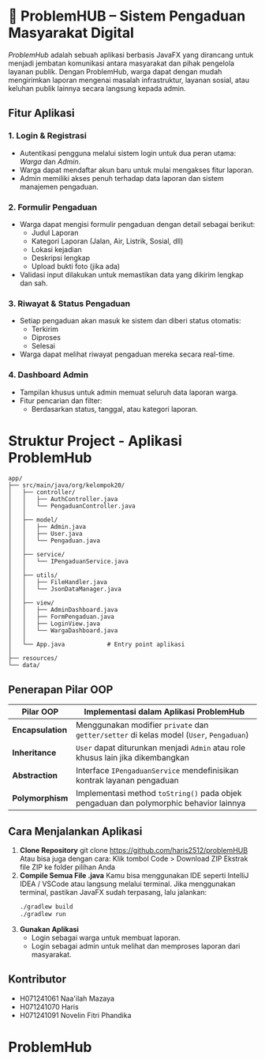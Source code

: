 
# 📢 ProblemHUB – Sistem Pengaduan Masyarakat Digital

*ProblemHub* adalah sebuah aplikasi berbasis JavaFX yang dirancang untuk menjadi jembatan komunikasi antara masyarakat dan pihak pengelola layanan publik. Dengan ProblemHub, warga dapat dengan mudah mengirimkan laporan mengenai masalah infrastruktur, layanan sosial, atau keluhan publik lainnya secara langsung kepada admin.


## Fitur Aplikasi

### 1. Login & Registrasi
- Autentikasi pengguna melalui sistem login untuk dua peran utama: *Warga* dan *Admin*.
- Warga dapat mendaftar akun baru untuk mulai mengakses fitur laporan.
- Admin memiliki akses penuh terhadap data laporan dan sistem manajemen pengaduan.

### 2. Formulir Pengaduan
- Warga dapat mengisi formulir pengaduan dengan detail sebagai berikut:
  - Judul Laporan
  - Kategori Laporan (Jalan, Air, Listrik, Sosial, dll)
  - Lokasi kejadian
  - Deskripsi lengkap
  - Upload bukti foto (jika ada)
- Validasi input dilakukan untuk memastikan data yang dikirim lengkap dan sah.

### 3. Riwayat & Status Pengaduan
- Setiap pengaduan akan masuk ke sistem dan diberi status otomatis:
  - Terkirim
  - Diproses
  - Selesai
- Warga dapat melihat riwayat pengaduan mereka secara real-time.


### 4. Dashboard Admin
- Tampilan khusus untuk admin memuat seluruh data laporan warga.
- Fitur pencarian dan filter:
  - Berdasarkan status, tanggal, atau kategori laporan.


# Struktur Project - Aplikasi ProblemHub

```plaintext
app/
├── src/main/java/org/kelompok20/
│   ├── controller/
│   │   ├── AuthController.java
│   │   └── PengaduanController.java
│   │
│   ├── model/
│   │   ├── Admin.java
│   │   ├── User.java
│   │   └── Pengaduan.java
│   │
│   ├── service/
│   │   └── IPengaduanService.java
│   │
│   ├── utils/
│   │   ├── FileHandler.java
│   │   └── JsonDataManager.java
│   │
│   ├── view/
│   │   ├── AdminDashboard.java
│   │   ├── FormPengaduan.java
│   │   ├── LoginView.java
│   │   └── WargaDashboard.java
│   │
│   └── App.java            # Entry point aplikasi
│
├── resources/
└── data/

```
## Penerapan Pilar OOP


| Pilar OOP      | Implementasi dalam Aplikasi ProblemHub                                          |
|----------------|----------------------------------------------------------------------------------|
| **Encapsulation** | Menggunakan modifier `private` dan `getter/setter` di kelas model (`User`, `Pengaduan`) |
| **Inheritance**   | `User` dapat diturunkan menjadi `Admin` atau role khusus lain jika dikembangkan |
| **Abstraction**   | Interface `IPengaduanService` mendefinisikan kontrak layanan pengaduan         |
| **Polymorphism**  | Implementasi method `toString()` pada objek pengaduan dan polymorphic behavior lainnya |

## Cara Menjalankan Aplikasi

1. **Clone Repository**
   git clone https://github.com/haris2512/problemHUB
   Atau bisa juga dengan cara:
   Klik tombol Code > Download ZIP
   Ekstrak file ZIP ke folder pilihan Anda
2. **Compile Semua File .java**
   Kamu bisa menggunakan IDE seperti IntelliJ IDEA / VSCode atau langsung melalui terminal.
   Jika menggunakan terminal, pastikan JavaFX sudah terpasang, lalu jalankan:
   ```Bash
   ./gradlew build
   ./gradlew run
   ```
3. **Gunakan Aplikasi**
   - Login sebagai warga untuk membuat laporan.
   - Login sebagai admin untuk melihat dan memproses laporan dari masyarakat.

## Kontributor
- H071241061 Naa'ilah Mazaya
- H071241070 Haris
- H071241091 Novelin Fitri Phandika

# ProblemHub

